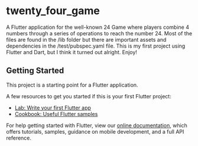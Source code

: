 # twenty_four_game

A Flutter application for the well-known 24 Game where players combine 4 numbers through a series of operations to reach the number 24. Most of the files are found in the /lib folder but there are important assets and dependencies in the /test/pubspec.yaml file. This is my first project using Flutter and Dart, but I think it turned out alright. Enjoy!

## Getting Started

This project is a starting point for a Flutter application.

A few resources to get you started if this is your first Flutter project:

- [Lab: Write your first Flutter app](https://flutter.dev/docs/get-started/codelab)
- [Cookbook: Useful Flutter samples](https://flutter.dev/docs/cookbook)

For help getting started with Flutter, view our
[online documentation](https://flutter.dev/docs), which offers tutorials,
samples, guidance on mobile development, and a full API reference.
